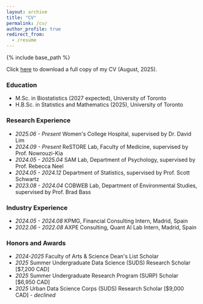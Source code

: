 ```yaml
---
layout: archive
title: "CV"
permalink: /cv/
author_profile: true
redirect_from:
  - /resume
---
```


{% include base_path %}

Click [here](http://javmencia.github.io/files/JavierMenciaCV.pdf) to download a full copy of my CV (August, 2025). 

<span class="anchor" id="Education"></span>
### Education
- M.Sc. in Biostatistics (2027 expected), University of Toronto 
- H.B.Sc. in Statistics and Mathematics (2025), University of Toronto 


<span class="anchor" id="Research Experience"></span>
### Research Experience

- *2025.06 - Present* Women's College Hospital, supervised by Dr. David Lim
- *2024.09 - Present* ReSTORE Lab, Faculty of Medicine, supervised by Prof. Nowrouzi-Kia
- *2024.05 - 2025.04* SAM Lab, Department of Psychology, supervised by Prof. Rebecca Neel
- *2024.05 - 2024.12* Department of Statistics, supervised by Prof. Scott Schwartz
- *2023.08 - 2024.04* COBWEB Lab, Department of Environmental Studies, supervised by Prof. Brad Bass

<span class="anchor" id="Industry Experience"></span>
### Industry Experience

- *2024.05 - 2024.08* KPMG, Financial Consulting Intern, Madrid, Spain
- *2022.06 - 2022.08* AXPE Consulting, Quant AI Lab Intern, Madrid, Spain

<span class="anchor" id="Internships"></span>
### Honors and Awards
- *2024-2025* Faculty of Arts & Science Dean's List Scholar
- *2025* Summer Undergraduate Data Science (SUDS) Research Scholar [$7,200 CAD]
- *2025* Summer Undergraduate Research Program (SURP) Scholar [$6,950 CAD]
- *2025* Urban Data Science Corps (SUDS) Research Scholar [$9,000 CAD] - *declined*

